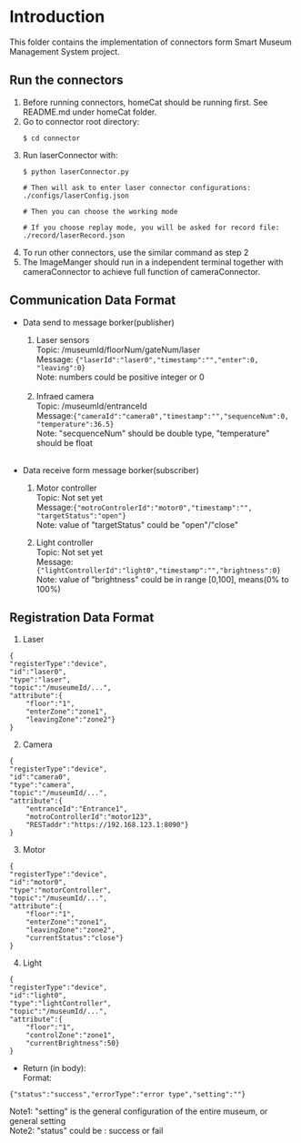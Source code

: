 # Introduction
This folder contains the implementation of connectors form Smart Museum Management System project.

## Run the connectors
1.  Before running connectors, homeCat should be running first. See README.md under homeCat folder.
2.  Go to connector root directory:
    ```
    $ cd connector
    ```
3.  Run laserConnector with:
    ```
    $ python laserConnector.py
    
    # Then will ask to enter laser connector configurations:
    ./configs/laserConfig.json
    
    # Then you can choose the working mode
    
    # If you choose replay mode, you will be asked for record file:
    ./record/laserRecord.json
    
    ```
4.  To run other connectors, use the similar command as step 2
5.  The ImageManger should run in a independent terminal together with cameraConnector to achieve full function of cameraConnector.

## Communication Data Format
* Data send to message borker(publisher)
  1. Laser sensors
   <br>Topic:   /museumId/floorNum/gateNum/laser
   <br>Message: ```{"laserId":"laser0","timestamp":"","enter":0, "leaving":0} ```
   <br>Note: numbers could be positive integer or 0
   <br/>

    2. Infraed camera
    <br>Topic:  /museumId/entranceId
	<br>Message:```{"cameraId":"camera0","timestamp":"","sequenceNum":0, "temperature":36.5} ```
	<br>Note:   "secquenceNum" should be double type, "temperature" should be float
    <br/>    

* Data receive form message borker(subscriber)
    1. Motor controller
    <br>Topic:  Not set yet
	<br>Message:```{"motroControlerId":"motor0","timestamp":"", "targetStatus":"open"}```
	<br>Note:   value of "targetStatus" could be "open"/"close"
    
    2. Light controller
    <br>Topic:  Not set yet
	<br>Message:```{"lightControllerId":"light0","timestamp":"","brightness":0}```
	<br>Note:   value of "brightness" could be in range [0,100], means(0% to 100%)

## Registration Data Format
1. Laser
```
{
"registerType":"device",
"id":"laser0",
"type":"laser",
"topic":"/museumeId/...",
"attribute":{
    "floor":"1",
    "enterZone":"zone1",
    "leavingZone":"zone2"}
}
```
2. Camera
```
{
"registerType":"device",
"id":"camera0",
"type":"camera",
"topic":"/museumId/...",
"attribute":{
    "entranceId":"Entrance1",
    "motroControllerId":"motor123",
    "RESTaddr":"https://192.168.123.1:8090"}
}
```
3. Motor
```
{
"registerType":"device",
"id":"motor0",
"type":"motorController",
"topic":"/museumId/...",
"attribute":{
    "floor":"1",
    "enterZone":"zone1",
    "leavingZone":"zone2",
    "currentStatus":"close"}
}
```
4. Light
```
{
"registerType":"device",
"id":"light0",
"type":"lightController",
"topic":"/museumId/...",
"attribute":{
    "floor":"1",
    "controlZone":"zone1",
    "currentBrightness":50}
}
```
* Return (in body):
<br>Format: 
```
{"status":"success","errorType":"error type","setting":""}
```
Note1:  "setting" is the general configuration of the entire museum, or general setting
<br>Note2:  "status" could be : success or fail
